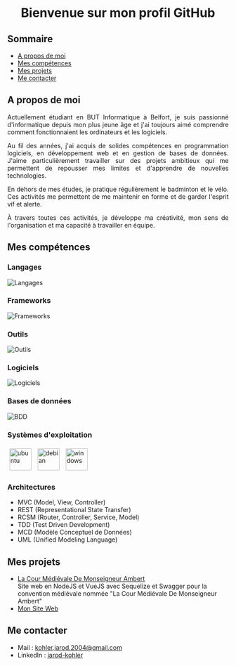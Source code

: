 <h1 align="center"> Bienvenue sur mon profil GitHub</h1>

## Sommaire

- [A propos de moi](#A-propos-de-moi)
- [Mes compétences](#Mes-compétences)
- [Mes projets](#Mes-projets)
- [Me contacter](#Me-contacter)


## A propos de moi
<div style="text-align: justify">
Actuellement étudiant en BUT Informatique à Belfort, je suis passionné d'informatique depuis mon plus jeune âge et j'ai toujours aimé comprendre comment fonctionnaient les ordinateurs et les logiciels.<br>

Au fil des années, j'ai acquis de solides compétences en programmation logiciels, en développement web et en gestion de bases de données. J'aime particulièrement travailler sur des projets ambitieux qui me permettent de repousser mes limites et d'apprendre de nouvelles technologies.<br>

En dehors de mes études, je pratique régulièrement le badminton et le vélo. Ces activités me permettent de me maintenir en forme et de garder l'esprit vif et alerte.<br>

À travers toutes ces activités, je développe ma créativité, mon sens de l'organisation et ma capacité à travailler en équipe.
</div>

## Mes compétences

### Langages

![Langages](https://skillicons.dev/icons?i=java,c,cpp,html,css,js,py,arduino,php,rust,ruby,ts&perline=6)

### Frameworks

![Frameworks](https://skillicons.dev/icons?i=nodejs,express,vuejs,flask,qt,symfony&perline=6)

### Outils

![Outils](https://skillicons.dev/icons?i=github,gitlab,docker,jenkins,maven&perline=6)

### Logiciels

![Logiciels](https://skillicons.dev/icons?i=postman,photoshop,illustrator,audition&perline=6)

### Bases de données

![BDD](https://skillicons.dev/icons?i=mysql,postgres,mongo&perline=6)

### Systèmes d'exploitation

<img alt="ubuntu" src="https://upload.wikimedia.org/wikipedia/commons/a/ab/Logo-ubuntu_cof-orange-hex.svg" height="50" style="margin: 5px">
<img alt="debian" src="https://upload.wikimedia.org/wikipedia/commons/4/4a/Debian-OpenLogo.svg" height="50" style="margin: 5px">
<img alt="windows" src="https://upload.wikimedia.org/wikipedia/commons/5/5f/Windows_logo_-_2012.svg" height="50" style="margin: 5px">

### Architectures

- MVC (Model, View, Controller)
- REST (Representational State Transfer)
- RCSM (Router, Controller, Service, Model)
- TDD (Test Driven Development)
- MCD (Modèle Conceptuel de Données)
- UML (Unified Modeling Language)


## Mes projets

- [La Cour Médiévale De Monseigneur Ambert](https://github.com/toma68/LCMDMA) <br>
Site web en NodeJS et VueJS avec Sequelize et Swagger pour la convention médiévale nommée "La Cour Médiévale De Monseigneur Ambert"
- [Mon Site Web](https://github.com/jarod25/My_WebSite)


## Me contacter

- Mail : [kohler.jarod.2004@gmail.com](mailto:kohler.jarod.2004@gmail.com)
- LinkedIn : [jarod-kohler](https://www.linkedin.com/in/jarod-kohler-b55060250/)

    
